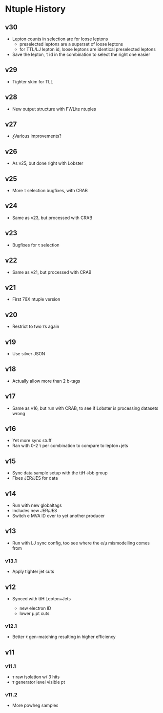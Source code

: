 # Ntuple History

## v30

* Lepton counts in selection are for loose leptons
  * preselected leptons are a superset of loose leptons
  * for TTL/LJ lepton id, loose leptons are identical preselected leptons
* Save the lepton, τ id in the combination to select the right one easier

## v29

* Tighter skim for TLL

## v28

* New output structure with FWLite ntuples

## v27

* ¿Various improvements?

## v26

* As v25, but done right with Lobster

## v25

* More τ selection bugfixes, with CRAB

## v24

* Same as v23, but processed with CRAB

## v23

* Bugfixes for τ selection

## v22

* Same as v21, but processed with CRAB

## v21

* First 76X ntuple version

## v20

* Restrict to two τs again

## v19

* Use silver JSON

## v18

* Actually allow more than 2 b-tags

## v17

* Same as v16, but run with CRAB, to see if Lobster is processing datasets
  wrong

## v16

* Yet more sync stuff
* Ran with 0-2 τ per combination to compare to lepton+jets

## v15

* Sync data sample setup with the ttH→bb group
* Fixes JER/JES for data

## v14

* Run with new globaltags
* Includes new JER/JES
* Switch e MVA ID over to yet another producer

## v13

* Run with LJ sync config, too see where the e/μ mismodelling comes from

### v13.1

* Apply tighter jet cuts

## v12

* Synced with ttH Lepton+Jets

  * new electron ID
  * lower μ pt cuts

### v12.1

* Better τ gen-matching resulting in higher efficiency

## v11

### v11.1

* τ raw isolation w/ 3 hits
* τ generator level visible pt

### v11.2

* More powheg samples
